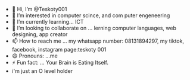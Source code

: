 - 👋 Hi, I’m @Teskoty001
- 👀 I’m interested in computer scince, and com puter engeneering
- 🌱 I’m currently learning... ICT 
- 💞️ I’m looking to collaborate on ... lerning computer languages, web designing, app creator
- 📫 How to reach me ... my whatsapp number: 08131894297, my tiktok, facebook, instagram page:teskoty 001
- 😄 Pronouns: ...me
- ⚡ Fun fact: ...  Your Brain is Eating Itself.
- i'm just an O level holder
<!---
Teskoty001/Teskoty001 is a ✨ special ✨ repository because its `README.md` (this file) appears on your GitHub profile.
You can click the Preview link to take a look at your changes.
--->
